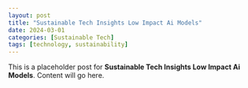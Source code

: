 ```yaml
---
layout: post
title: "Sustainable Tech Insights Low Impact Ai Models"
date: 2024-03-01
categories: [Sustainable Tech]
tags: [technology, sustainability]
---
```


This is a placeholder post for **Sustainable Tech Insights Low Impact Ai Models**. Content will go here.
